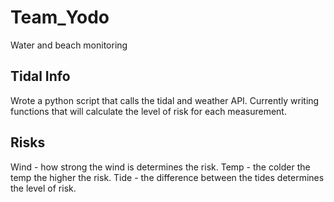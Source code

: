 # Team_Yodo
Water and beach monitoring
## Tidal Info
Wrote a python script that calls the tidal and weather API. Currently writing functions that will calculate the level of risk for each measurement. 
## Risks
Wind - how strong the wind is determines the risk.
Temp - the colder the temp the higher the risk.
Tide - the difference between the tides determines the level of risk.
